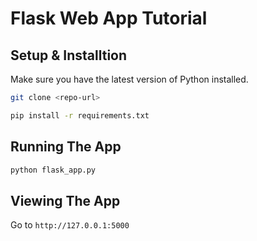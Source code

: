 # Flask Web App Tutorial

## Setup & Installtion

Make sure you have the latest version of Python installed.

```bash
git clone <repo-url>
```

```bash
pip install -r requirements.txt
```

## Running The App

```bash
python flask_app.py
```

## Viewing The App

Go to `http://127.0.0.1:5000`
